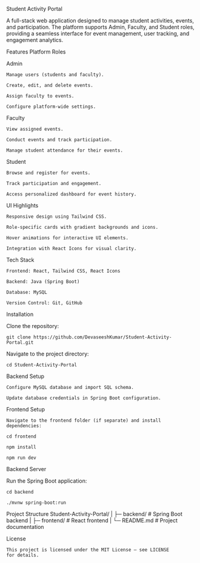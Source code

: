 Student Activity Portal

A full-stack web application designed to manage student activities, events, and participation. The platform supports Admin, Faculty, and Student roles, providing a seamless interface for event management, user tracking, and engagement analytics.

Features
  Platform Roles
  
  Admin

    Manage users (students and faculty).

    Create, edit, and delete events.

    Assign faculty to events.

    Configure platform-wide settings.

  Faculty

    View assigned events.

    Conduct events and track participation.

    Manage student attendance for their events.

  Student

    Browse and register for events.

    Track participation and engagement.

    Access personalized dashboard for event history.

  UI Highlights

    Responsive design using Tailwind CSS.

    Role-specific cards with gradient backgrounds and icons.

    Hover animations for interactive UI elements.

    Integration with React Icons for visual clarity.

  Tech Stack

    Frontend: React, Tailwind CSS, React Icons

    Backend: Java (Spring Boot)

    Database: MySQL

    Version Control: Git, GitHub

Installation

Clone the repository:

    git clone https://github.com/DevaseeshKumar/Student-Activity-Portal.git


Navigate to the project directory:

    cd Student-Activity-Portal


Backend Setup

    Configure MySQL database and import SQL schema.

    Update database credentials in Spring Boot configuration.

Frontend Setup

    Navigate to the frontend folder (if separate) and install dependencies:

    cd frontend

    npm install

    npm run dev

Backend Server

Run the Spring Boot application:

    cd backend

    ./mvnw spring-boot:run

   Project Structure
    Student-Activity-Portal/
    |
    ├─ backend/          # Spring Boot backend
    |
    ├─ frontend/         # React frontend
    |
    └─ README.md         # Project documentation

   License

    This project is licensed under the MIT License – see LICENSE
    for details.
